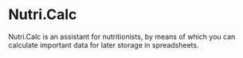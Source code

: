 # Nutri.Calc
Nutri.Calc is an assistant for nutritionists, by means of which you can calculate important data for later storage in spreadsheets.

